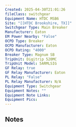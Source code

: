 ```yaml
---
Created: 2025-04-30T21:01:26
fileClass: switchgear
Equipment Name: HTDC MSB6
Site: "[[HTDC Brookshire, TX]]"
Switchgear Type: Main Breaker
Manufacturer: Eaton
EM Power Nearby: "False"
OCPD Type: Breaker
OCPD Manufacturer: Eaton
OCPD Rating: "4000"
Breaker Type: Magnum SB
TripUnit: Digitrip 520MC
TripUnit Model: 5ARMLSIG
GF Relay: true
GF Relay Manufacturer: Eaton
PL Relay: "False"
PL Relay Manufacturer: N/A
Equipment Type: Switchgear
Equipment Notes: ""
Equipment Note Links: 
Equipment Pics:
---
```

## Notes
